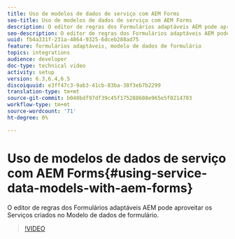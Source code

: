 ```yaml
---
title: Uso de modelos de dados de serviço com AEM Forms
seo-title: Uso de modelos de dados de serviço com AEM Forms
description: O editor de regras dos Formulários adaptáveis AEM pode aproveitar os Serviços criados no Modelo de dados de formulário.
seo-description: O editor de regras dos Formulários adaptáveis AEM pode aproveitar os Serviços criados no Modelo de dados de formulário.
uuid: fb4a331f-231a-4864-9325-6dceb288ad75
feature: formulários adaptáveis, modelo de dados de formulário
topics: integrations
audience: developer
doc-type: technical video
activity: setup
version: 6.3,6.4,6.5
discoiquuid: e3ff47c3-9ab3-41cb-83ba-38f3eb7b2299
translation-type: tm+mt
source-git-commit: b040bdf97df39c45f175288608e965e5f0214703
workflow-type: tm+mt
source-wordcount: '71'
ht-degree: 0%

---
```



# Uso de modelos de dados de serviço com AEM Forms{#using-service-data-models-with-aem-forms}

O editor de regras dos Formulários adaptáveis AEM pode aproveitar os Serviços criados no Modelo de dados de formulário.

>[!VIDEO](https://video.tv.adobe.com/v/17739/?quality=9&learn=on)

